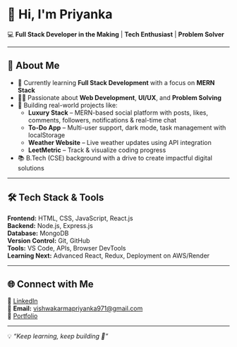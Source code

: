 # 👋 Hi, I'm Priyanka  

💻 **Full Stack Developer in the Making** | **Tech Enthusiast** | **Problem Solver**  

---

## 🌟 About Me  
- 🌱 Currently learning **Full Stack Development** with a focus on **MERN Stack**  
- 👩‍💻 Passionate about **Web Development**, **UI/UX**, and **Problem Solving**  
- 🚀 Building real-world projects like:  
  - **Luxury Stack** – MERN-based social platform with posts, likes, comments, followers, notifications & real-time chat  
  - **To-Do App** – Multi-user support, dark mode, task management with localStorage  
  - **Weather Website** – Live weather updates using API integration  
  - **LeetMetric** – Track & visualize coding progress  
- 📚 B.Tech (CSE) background with a drive to create impactful digital solutions  

---

## 🛠️ Tech Stack & Tools  
**Frontend:** HTML, CSS, JavaScript, React.js  
**Backend:** Node.js, Express.js  
**Database:** MongoDB  
**Version Control:** Git, GitHub  
**Tools:** VS Code, APIs, Browser DevTools  
**Learning Next:** Advanced React, Redux, Deployment on AWS/Render  

---


## 🌐 Connect with Me  
💼 [LinkedIn](https://www.linkedin.com/in/priyanka-vishwakarma-9b8974280/)  
📧 **Email:** vishwakarmapriyanka971@gmail.com  
🔗 [Portfolio](https://your-portfolio-link.com)  

---

💡 *“Keep learning, keep building 🚀”*  
